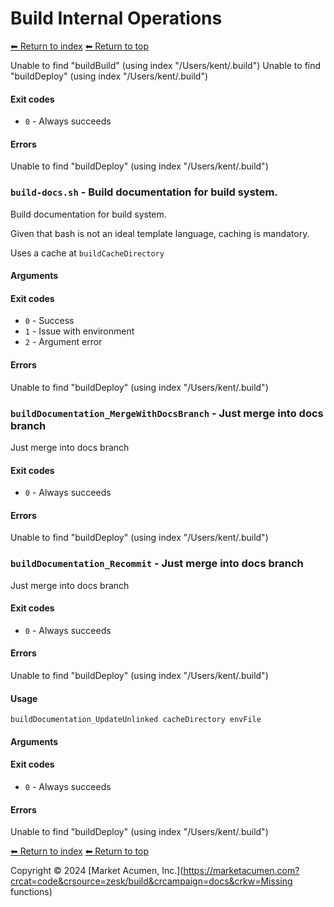 # Build Internal Operations

[⬅ Return to index](index.md)
[⬅ Return to top](../index.md)

Unable to find "buildBuild" (using index "/Users/kent/.build")
Unable to find "buildDeploy" (using index "/Users/kent/.build")

#### Exit codes

- `0` - Always succeeds

#### Errors

Unable to find "buildDeploy" (using index "/Users/kent/.build")

### `build-docs.sh` - Build documentation for build system.

Build documentation for build system.

Given that bash is not an ideal template language, caching is mandatory.

Uses a cache at `buildCacheDirectory`

#### Arguments



#### Exit codes

- `0` - Success
- `1` - Issue with environment
- `2` - Argument error

#### Errors

Unable to find "buildDeploy" (using index "/Users/kent/.build")

### `buildDocumentation_MergeWithDocsBranch` - Just merge into docs branch

Just merge into docs branch

#### Exit codes

- `0` - Always succeeds

#### Errors

Unable to find "buildDeploy" (using index "/Users/kent/.build")

### `buildDocumentation_Recommit` - Just merge into docs branch

Just merge into docs branch

#### Exit codes

- `0` - Always succeeds

#### Errors

Unable to find "buildDeploy" (using index "/Users/kent/.build")

#### Usage

    buildDocumentation_UpdateUnlinked cacheDirectory envFile
    

#### Arguments



#### Exit codes

- `0` - Always succeeds

#### Errors

Unable to find "buildDeploy" (using index "/Users/kent/.build")

[⬅ Return to index](index.md)
[⬅ Return to top](../index.md)

Copyright &copy; 2024 [Market Acumen, Inc.](https://marketacumen.com?crcat=code&crsource=zesk/build&crcampaign=docs&crkw=Missing functions)
